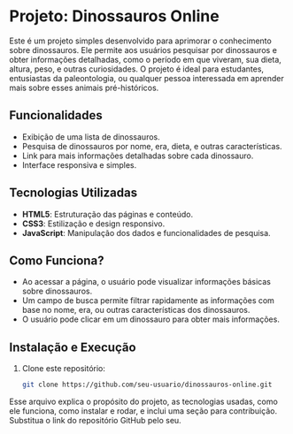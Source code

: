# Projeto: Dinossauros Online

Este é um projeto simples desenvolvido para aprimorar o conhecimento sobre dinossauros. Ele permite aos usuários pesquisar por dinossauros e obter informações detalhadas, como o período em que viveram, sua dieta, altura, peso, e outras curiosidades. O projeto é ideal para estudantes, entusiastas da paleontologia, ou qualquer pessoa interessada em aprender mais sobre esses animais pré-históricos.

## Funcionalidades

- Exibição de uma lista de dinossauros.
- Pesquisa de dinossauros por nome, era, dieta, e outras características.
- Link para mais informações detalhadas sobre cada dinossauro.
- Interface responsiva e simples.

## Tecnologias Utilizadas

- **HTML5**: Estruturação das páginas e conteúdo.
- **CSS3**: Estilização e design responsivo.
- **JavaScript**: Manipulação dos dados e funcionalidades de pesquisa.

## Como Funciona?

- Ao acessar a página, o usuário pode visualizar informações básicas sobre dinossauros.
- Um campo de busca permite filtrar rapidamente as informações com base no nome, era, ou outras características dos dinossauros.
- O usuário pode clicar em um dinossauro para obter mais informações.

## Instalação e Execução

1. Clone este repositório:
   ```bash
   git clone https://github.com/seu-usuario/dinossauros-online.git


Esse arquivo explica o propósito do projeto, as tecnologias usadas, como ele funciona, como instalar e rodar, e inclui uma seção para contribuição. Substitua o link do repositório GitHub pelo seu.
